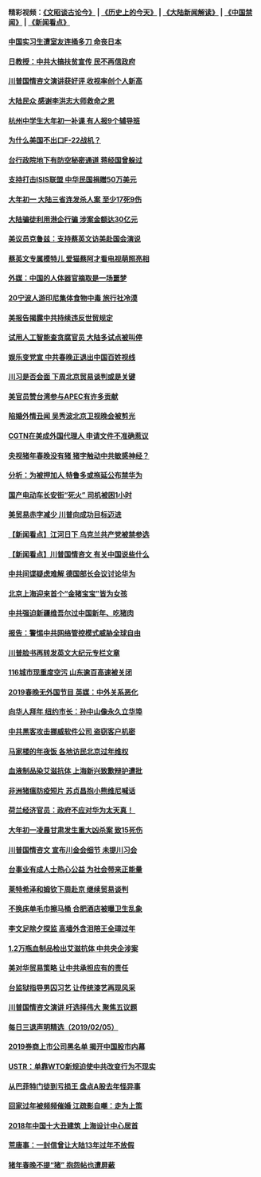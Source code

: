 #### 精彩视频：[《文昭谈古论今》](http://45.32.25.56/wenzhao) | [《历史上的今天》](http://45.32.25.56/today-in-history) | [《大陆新闻解读》](http://45.32.25.56/ntdtv-comedy) | [《中国禁闻》](http://45.32.25.56/ntdtv-news) | [《新闻看点》](http://45.32.25.56/news-insight) 

 #### [中国实习生遭室友连捅多刀 命丧日本](../pages/nsc413/n11030738.md?t=02071533) 

#### [日教授：中共大搞扶贫宣传 民不再信政府](../pages/nsc413/n11029983.md?t=02071533) 


#### [川普国情咨文演讲获好评 收视率创个人新高](../pages/nsc413/n11029891.md?t=02071533) 

#### [大陆民众 感谢李洪志大师救命之恩](../pages/nsc413/n11027809.md?t=02071533) 

#### [杭州中学生大年初一补课 有人报9个辅导班](../pages/nsc413/n11029980.md?t=02071533) 

#### [为什么美国不出口F-22战机？](../pages/nsc413/n11030207.md?t=02071533) 

#### [台行政院地下有防空秘密通道 蒋经国曾躲过](../pages/nsc413/n11029884.md?t=02071533) 

#### [支持打击ISIS联盟 中华民国捐赠50万美元](../pages/nsc413/n11030080.md?t=02071533) 

#### [大年初一 大陆三省连发杀人案 至少17死9伤](../pages/nsc413/n11029427.md?t=02071533) 

#### [大陆骗徒利用港企行骗 涉案金额达30亿元](../pages/nsc413/n11029584.md?t=02071533) 

#### [美议员克鲁兹：支持蔡英文访美赴国会演说](../pages/nsc413/n11029814.md?t=02071533) 

#### [蔡英文专属模特儿 爱猫蔡阿才看电视萌照亮相](../pages/nsc413/n11029679.md?t=02071533) 

#### [外媒：中国的人体器官摘取是一场噩梦](../pages/nsc413/n11028665.md?t=02071533) 

#### [20宁波人游印尼集体食物中毒 旅行社冷漠](../pages/nsc413/n11029511.md?t=02071533) 

#### [美报告揭露中共持续违反世贸规定](../pages/nsc413/n11029251.md?t=02071533) 

#### [试用人工智能查贪腐官员 大陆多试点被叫停](../pages/nsc413/n11029089.md?t=02071533) 

#### [娱乐变党宣 中共春晚正退出中国百姓视线](../pages/nsc413/n11029405.md?t=02071533) 

#### [川习是否会面 下周北京贸易谈判或是关键](../pages/nsc413/n11029173.md?t=02071533) 

#### [美官员赞台湾参与APEC有许多贡献](../pages/nsc413/n11029538.md?t=02071533) 

#### [陷婚外情丑闻 吴秀波北京卫视晚会被剪光](../pages/nsc413/n11029446.md?t=02071533) 

#### [CGTN在美成外国代理人 申请文件不准确惹议](../pages/nsc413/n11028976.md?t=02071533) 

#### [央视猪年春晚没有猪 猪字触动中共敏感神经？](../pages/nsc413/n11028743.md?t=02071533) 

#### [分析：为被押加人 特鲁多或拖延公布禁华为](../pages/nsc413/n11029051.md?t=02071533) 

#### [国产电动车长安街“死火” 司机被困1小时](../pages/nsc413/n11029050.md?t=02071533) 

#### [美贸易赤字减少 川普向成功目标迈进](../pages/nsc413/n11028907.md?t=02071533) 

#### [【新闻看点】江河日下 乌克兰共产党被禁参选](../pages/nsc413/n11028799.md?t=02071533) 

#### [【新闻看点】川普国情咨文 有关中国说些什么](../pages/nsc413/n11028748.md?t=02071533) 

#### [中共间谍疑虑难解 德国部长会议讨论华为](../pages/nsc413/n11028800.md?t=02071533) 

#### [北京上海迎来首个“金猪宝宝”皆为女孩](../pages/nsc413/n11028858.md?t=02071533) 

#### [中共强迫新疆维吾尔过中国新年、吃猪肉](../pages/nsc413/n11028735.md?t=02071533) 

#### [报告：警惕中共网络管控模式威胁全球自由](../pages/nsc413/n11028795.md?t=02071533) 

#### [川普脸书再转发英文大纪元专栏文章](../pages/nsc413/n11028719.md?t=02071533) 

#### [116城市现重度空污 山东逾百高速被关闭](../pages/nsc413/n11027948.md?t=02071533) 

#### [2019春晚无外国节目 英媒：中外关系恶化](../pages/nsc413/n11028570.md?t=02071533) 

#### [向华人拜年 纽约市长：孙中山像永久立华埠](../pages/nsc413/n11027112.md?t=02071533) 


#### [中共黑客攻击挪威软件公司 盗窃客户机密](../pages/nsc413/n11028364.md?t=02071533) 

#### [马家楼的年夜饭 各地访民北京过年维权](../pages/nsc413/n11027343.md?t=02071533) 

#### [血液制品染艾滋抗体 上海新兴致歉辩护遭批](../pages/nsc413/n11026708.md?t=02071533) 

#### [非洲猪瘟防疫短片 苏贞昌抱小熊维尼喊话](../pages/nsc413/n11027929.md?t=02071533) 

#### [荷兰经济官员：政府不应对华为太天真！ ](../pages/nsc413/n11027996.md?t=02071533) 

#### [大年初一凌晨甘肃发生重大凶杀案 致15死伤](../pages/nsc413/n11027630.md?t=02071533) 

#### [川普国情咨文 宣布川金会细节 未提川习会](../pages/nsc413/n11027745.md?t=02071533) 

#### [台事业有成人士热心公益 为社会带来正能量](../pages/nsc413/n11027494.md?t=02071533) 

#### [莱特希泽和姆钦下周赴京 继续贸易谈判](../pages/nsc413/n11026983.md?t=02071533) 

#### [不换床单毛巾擦马桶 合肥酒店被曝卫生乱象](../pages/nsc413/n11027211.md?t=02071533) 

#### [李文足除夕探监 高墙外含泪陪王全璋过年](../pages/nsc413/n11023920.md?t=02071533) 

#### [1.2万瓶血制品检出艾滋抗体 中共央企涉案](../pages/nsc413/n11026322.md?t=02071533) 

#### [美对华贸易策略 让中共承担应有的责任](../pages/nsc413/n11026533.md?t=02071533) 

#### [台监狱指导男囚习艺 让传统漆艺再现风采](../pages/nsc413/n11027050.md?t=02071533) 

#### [川普国情咨文演讲 吁选择伟大 聚焦五议题](../pages/nsc413/n11026232.md?t=02071533) 

#### [每日三退声明精选（2019/02/05）](../pages/nsc413/n11027061.md?t=02071533) 

#### [2019券商上市公司黑名单 揭开中国股市内幕](../pages/nsc413/n11026804.md?t=02071533) 

#### [USTR：单靠WTO新规迫使中共改变行为不现实](../pages/nsc413/n11026504.md?t=02071533) 

#### [从巴菲特门徒到亏损王 盘点A股去年怪异事](../pages/nsc413/n11025939.md?t=02071533) 

#### [回家过年被频频催婚 江疏影自嘲：走为上策](../pages/nsc413/n11026472.md?t=02071533) 

#### [2018年中国十大丑建筑 上海设计中心居首](../pages/nsc413/n11026335.md?t=02071533) 

#### [荒唐事：一封信曾让大陆13年过年不放假](../pages/nsc413/n11026524.md?t=02071533) 

#### [猪年春晚不提“猪” 抱怨帖也遭屏蔽](../pages/nsc413/n11026489.md?t=02071533) 

